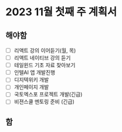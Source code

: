 # 2023 11월 첫째 주 계획서

## 해야함
- [ ] 리액트 강의 이어듣기(월, 목)
- [ ] 리액트 네이티브 강의 듣기
- [ ] 테일윈드 기초 자료 찾아보기
- [ ] 인텔AI 앱 개발진행
- [ ] 디지텍위키 개발
- [ ] 개인페이지 개발
- [ ] 국토엑스포 프로젝트 개발(긴급)
- [ ] 비젼스쿨 멘토링 준비 (긴급)

## 함

